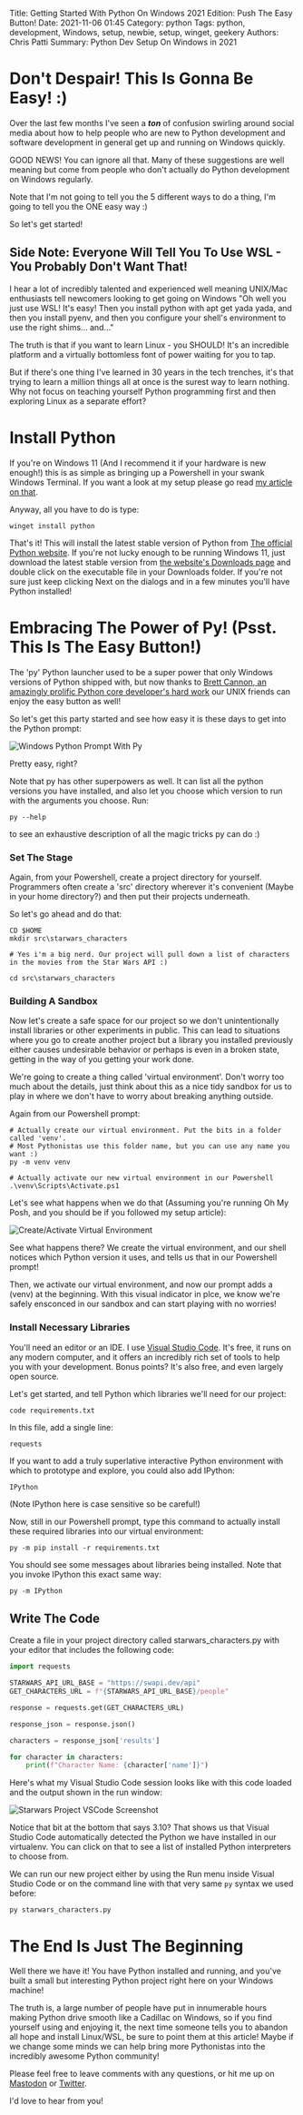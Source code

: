 Title: Getting Started With Python On Windows 2021 Edition: Push The Easy Button!
Date: 2021-11-06 01:45
Category: python
Tags: python, development, Windows, setup, newbie, setup, winget, geekery
Authors: Chris Patti
Summary: Python Dev Setup On Windows in 2021

# Don't Despair! This Is Gonna Be Easy! :)

Over the last few months I've seen a ***ton*** of confusion swirling around social media about how to help people who are new to Python development and software development in general get up and running on Windows quickly.

GOOD NEWS! You can ignore all that. Many of these suggestions are well meaning but come from people who don't actually do Python development on Windows regularly.

Note that I'm not going to tell you the 5 different ways to do a thing, I'm going to tell you the ONE easy way :)

So let's get started!

## Side Note: Everyone Will Tell You To Use WSL - You Probably Don't Want That!

I hear a lot of incredibly talented and experienced well meaning UNIX/Mac enthusiasts tell newcomers looking to get going on
Windows "Oh well you just use WSL! It's easy! Then you install python with apt get yada yada, and then you install pyenv,
and then you configure your shell's environment to use the right shims... and..."

The truth is that if you want to learn Linux - you SHOULD! It's an incredible platform and a virtually bottomless font of
power waiting for you to tap.

But if there's one thing I've learned in 30 years in the tech trenches, it's that trying to learn a million things all at
once is the surest way to learn nothing. Why not focus on teaching yourself Python programming first and then exploring Linux
as a separate effort?

# Install Python

If you're on Windows 11 (And I recommend it if your hardware is new enough!) this is as simple as bringing up a Powershell in your swank Windows Terminal. If you want a look at my setup please go read [my article on that](https://www.feoh.org/2021-the-year-windows-became-a-first-class-python-development-environment.html).

Anyway, all you have to do is type:

```
winget install python
```

That's it! This will install the latest stable version of Python from [The official Python website](https://www.python.org). If you're not lucky enough to be running Windows 11, just download the latest stable version from [the website's Downloads page](https://www.python.org/downloads/) and double click on the executable file in your Downloads folder. If you're not sure just keep clicking Next on the dialogs and in a few minutes you'll have Python installed!

# Embracing The Power of Py! (Psst. This Is The Easy Button!)

The 'py' Python launcher used to be a super power that only Windows versions of Python shipped with, but now thanks to [Brett Cannon, an amazingly prolific Python core developer's hard work](https://github.com/brettcannon/python-launcher) our UNIX friends can enjoy the easy button as well!

So let's get this party started and see how easy it is these days to get into the Python prompt:

![Windows Python Prompt With Py](images/WindowsPyPrompt.png)

Pretty easy, right?

Note that py has other superpowers as well. It can list all the python versions you have installed, and also let you choose which version to run with the arguments you choose. Run:

```
py --help
```

to see an exhaustive description of all the magic tricks py can do :)

### Set The Stage

Again, from your Powershell, create a project directory for yourself. Programmers often create a 'src' directory wherever it's convenient (Maybe in your home directory?) and then put their projects underneath.

So let's go ahead and do that:

```
CD $HOME
mkdir src\starwars_characters

# Yes i'm a big nerd. Our project will pull down a list of characters in the movies from the Star Wars API :)

cd src\starwars_characters
```

### Building A Sandbox

Now let's create a safe space for our project so we don't unintentionally install libraries or other experiments in public. This can lead to situations where you go to create another project but a library you installed previously either causes undesirable behavior or perhaps is even in a broken state, getting in the way of you getting your work done.

We're going to create a thing called 'virtual environment'. Don't worry too much about the details, just think about this as a nice tidy sandbox for us to play in where we don't have to worry about breaking anything outside.

Again from our Powershell prompt:

```
# Actually create our virtual environment. Put the bits in a folder called 'venv'.
# Most Pythonistas use this folder name, but you can use any name you want :)
py -m venv venv

# Actually activate our new virtual environment in our Powershell
.\venv\Scripts\Activate.ps1
```

Let's see what happens when we do that (Assuming you're running Oh My Posh, and you should be if you followed my setup article):

![Create/Activate Virtual Environment]({static}images/virtualenvps.png)

See what happens there? We create the virtual environment, and our shell notices which Python version it uses, and tells us that in our Powershell prompt!

Then, we activate our virtual environment, and now our prompt adds a (venv) at the beginning. With this visual indicator in plce, we know we're safely ensconced in our sandbox and can start playing with no worries!

### Install Necessary Libraries

You'll need an editor or an IDE. I use [Visual Studio Code](https://code.visualstudio.com/). It's free, it runs on any modern computer, and it offers an incredibly rich set of tools to help you with your development. Bonus points? It's also free, and even largely open source.

Let's get started, and tell Python which libraries we'll need for our project:

```
code requirements.txt
```

In this file, add a single line:

```
requests
```

If you want to add a truly superlative interactive Python environment with which to prototype and 
explore, you could also add IPython:

```
IPython
```

(Note IPython here is case sensitive so be careful!)

Now, still in our Powershell prompt, type this command to actually install these required libraries into our virtual environment:

```
py -m pip install -r requirements.txt
```

You should see some messages about libraries being installed. Note that you invoke IPython this exact same way:

```
py -m IPython
```

## Write The Code

Create a file in your project directory called starwars_characters.py with your editor that includes the following code:

```python
import requests

STARWARS_API_URL_BASE = "https://swapi.dev/api"
GET_CHARACTERS_URL = f"{STARWARS_API_URL_BASE}/people"

response = requests.get(GET_CHARACTERS_URL)

response_json = response.json()

characters = response_json['results']

for character in characters:
    print(f"Character Name: {character['name']}")
```

Here's what my Visual Studio Code session looks like with this code loaded and the output shown in the run window:

![Starwars Project VSCode Screenshot]({static}images/vscode.png)

Notice that bit at the bottom that says 3.10? That shows us that Visual Studio Code automatically detected the Python we have installed in our virtualenv. You can click on that to see a list of installed Python interpreters to choose from.

We can run our new project either by using the Run menu inside Visual Studio Code or on the command line with that very same `py` syntax we used before:

```
py starwars_characters.py
```

# The End Is Just The Beginning

Well there we have it! You have Python installed and running, and you've built a small but interesting Python project right here on your Windows machine!

The truth is, a large number of people have put in innumerable hours making Python drive smooth like a Cadillac on Windows,
so if you find yourself using and enjoying it, the next time someone tells you to abandon all hope and install Linux/WSL,
be sure to point them at this article! Maybe if we change some minds we can help bring more Pythonistas into the incredibly
awesome Python community!

Please feel free to leave comments with any questions, or hit me up on 
[Mastodon](https://cybre.space/@feoh) or [Twitter](https://twitter.com/feoh).

I'd love to hear from you!
